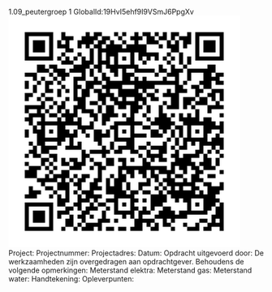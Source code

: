 1.09_peutergroep 1
GlobalId:19HvI5ehf9I9VSmJ6PpgXv
![picture](https://github.com/C-Claus/Data-Files/blob/master/QR_codes/KDV/1.09_peutergroep%201.png)
Project:
Projectnummer:
Projectadres:
Datum:
Opdracht uitgevoerd door:
De werkzaamheden zijn overgedragen aan opdrachtgever. Behoudens de volgende opmerkingen:
Meterstand elektra:
Meterstand gas:
Meterstand water:
Handtekening:
Opleverpunten:

